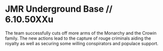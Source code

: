 # JMR Underground Base // 6.10.50XXu

The team successfully cuts off more arms of the Monarchy and the Crowin family. The new actions lead to the capture of rouge criminals aiding the royalty as well as securing some willing conspirators and populace support.
